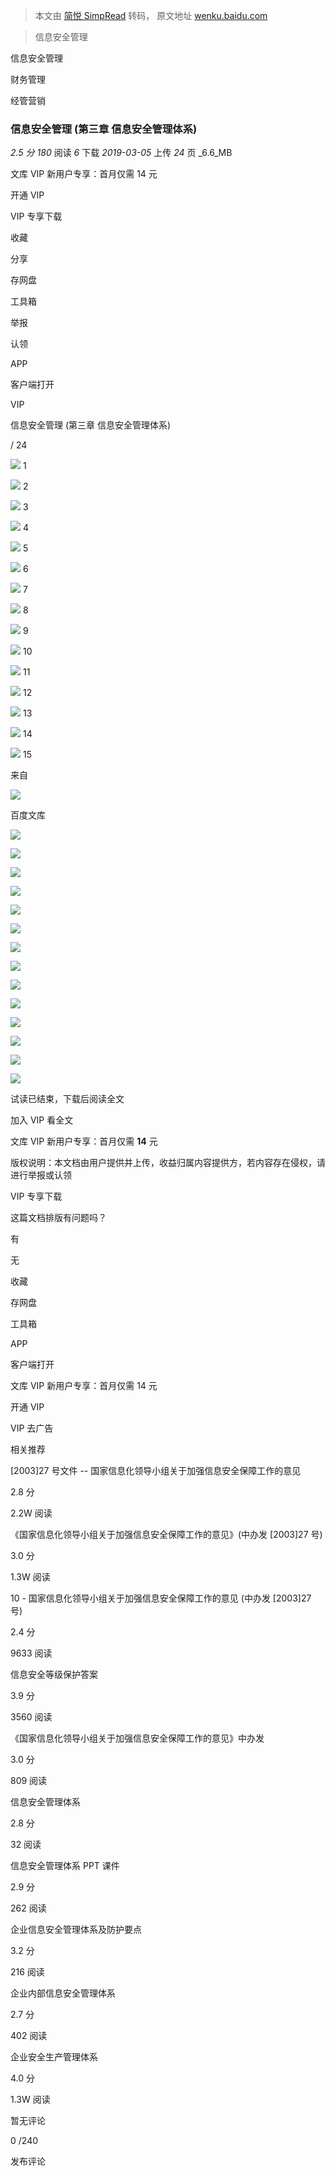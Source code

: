 > 本文由 [简悦 SimpRead](http://ksria.com/simpread/) 转码， 原文地址 [wenku.baidu.com](https://wenku.baidu.com/view/6027c08505a1b0717fd5360cba1aa81145318f16.html)

> 信息安全管理

信息安全管理

财务管理

经管营销

### 信息安全管理 (第三章 信息安全管理体系)

_2.5 分_ _180_ 阅读 _6_ 下载 _2019-03-05_ 上传 _24_ 页 _6.6_MB

文库 VIP 新用户专享：首月仅需 14 元

开通 VIP

VIP 专享下载

收藏

分享

存网盘

工具箱

举报

认领

APP

客户端打开

VIP

信息安全管理 (第三章 信息安全管理体系)

/ 24

![](https://wkretype.bdimg.com/retype/zoom/4e5f8673312b3169a451a4b3?pn=1&o=jpg_6&md5sum=433720aaa26908a01e270575970a7f86&sign=c3ef5b4f86&png=0-159369&jpg=0-115847) 1

![](https://wkretype.bdimg.com/retype/zoom/4e5f8673312b3169a451a4b3?pn=2&o=jpg_6&md5sum=433720aaa26908a01e270575970a7f86&sign=c3ef5b4f86&png=159370-213042&jpg=115848-236430) 2

![](https://wkretype.bdimg.com/retype/zoom/4e5f8673312b3169a451a4b3?pn=3&o=jpg_6&md5sum=433720aaa26908a01e270575970a7f86&sign=c3ef5b4f86&png=213043-256357&jpg=236431-474724) 3

![](https://wkretype.bdimg.com/retype/zoom/4e5f8673312b3169a451a4b3?pn=4&o=jpg_6&md5sum=433720aaa26908a01e270575970a7f86&sign=c3ef5b4f86&png=256358-307876&jpg=474725-601122) 4

![](https://wkretype.bdimg.com/retype/zoom/4e5f8673312b3169a451a4b3?pn=5&o=jpg_6&md5sum=433720aaa26908a01e270575970a7f86&sign=c3ef5b4f86&png=307877-349800&jpg=601123-819909) 5

![](https://wkretype.bdimg.com/retype/zoom/4e5f8673312b3169a451a4b3?pn=6&o=jpg_6&md5sum=433720aaa26908a01e270575970a7f86&sign=c3ef5b4f86&png=349801-405678&jpg=819910-938439) 6

![](https://wkretype.bdimg.com/retype/zoom/4e5f8673312b3169a451a4b3?pn=7&o=jpg_6&md5sum=433720aaa26908a01e270575970a7f86&sign=c3ef5b4f86&png=405679-447602&jpg=938440-1031969) 7

![](https://wkretype.bdimg.com/retype/zoom/4e5f8673312b3169a451a4b3?pn=8&o=jpg_6&md5sum=433720aaa26908a01e270575970a7f86&sign=c3ef5b4f86&png=447603-489526&jpg=1031970-1260308) 8

![](https://wkretype.bdimg.com/retype/zoom/4e5f8673312b3169a451a4b3?pn=9&o=jpg_6&md5sum=433720aaa26908a01e270575970a7f86&sign=c3ef5b4f86&png=489527-546803&jpg=1260309-1373411) 9

![](https://wkretype.bdimg.com/retype/zoom/4e5f8673312b3169a451a4b3?pn=10&o=jpg_6&md5sum=433720aaa26908a01e270575970a7f86&sign=c3ef5b4f86&png=546804-588727&jpg=1373412-1501954) 10

![](https://wkretype.bdimg.com/retype/zoom/4e5f8673312b3169a451a4b3?pn=11&o=jpg_6&md5sum=433720aaa26908a01e270575970a7f86&sign=c3ef5b4f86&png=588728-630651&jpg=1501955-1717929) 11

![](https://wkretype.bdimg.com/retype/zoom/4e5f8673312b3169a451a4b3?pn=12&o=jpg_6&md5sum=433720aaa26908a01e270575970a7f86&sign=c3ef5b4f86&png=630652-672575&jpg=1717930-2010885) 12

![](https://wkretype.bdimg.com/retype/zoom/4e5f8673312b3169a451a4b3?pn=13&o=jpg_6&md5sum=433720aaa26908a01e270575970a7f86&sign=c3ef5b4f86&png=672576-716398&jpg=2010886-2235868) 13

![](https://wkretype.bdimg.com/retype/zoom/4e5f8673312b3169a451a4b3?pn=14&o=jpg_6&md5sum=433720aaa26908a01e270575970a7f86&sign=c3ef5b4f86&png=716399-758322&jpg=2235869-2471497) 14

![](https://wkretype.bdimg.com/retype/zoom/4e5f8673312b3169a451a4b3?pn=15&o=jpg_6&md5sum=433720aaa26908a01e270575970a7f86&sign=c3ef5b4f86&png=758323-800246&jpg=2471498-2618881) 15

来自

![](https://wkretype.bdimg.com/retype/zoom/4e5f8673312b3169a451a4b3?pn=1&o=jpg_6&md5sum=433720aaa26908a01e270575970a7f86&sign=c3ef5b4f86&png=0-159369&jpg=0-115847)

百度文库

![](https://wkretype.bdimg.com/retype/zoom/4e5f8673312b3169a451a4b3?pn=2&o=jpg_6&md5sum=433720aaa26908a01e270575970a7f86&sign=c3ef5b4f86&png=159370-213042&jpg=115848-236430)

![](https://wkretype.bdimg.com/retype/zoom/4e5f8673312b3169a451a4b3?pn=3&o=jpg_6&md5sum=433720aaa26908a01e270575970a7f86&sign=c3ef5b4f86&png=213043-256357&jpg=236431-474724)

![](https://wkretype.bdimg.com/retype/zoom/4e5f8673312b3169a451a4b3?pn=4&o=jpg_6&md5sum=433720aaa26908a01e270575970a7f86&sign=c3ef5b4f86&png=256358-307876&jpg=474725-601122)

![](https://wkretype.bdimg.com/retype/zoom/4e5f8673312b3169a451a4b3?pn=5&o=jpg_6&md5sum=433720aaa26908a01e270575970a7f86&sign=c3ef5b4f86&png=307877-349800&jpg=601123-819909)

![](https://wkretype.bdimg.com/retype/zoom/4e5f8673312b3169a451a4b3?pn=6&o=jpg_6&md5sum=433720aaa26908a01e270575970a7f86&sign=c3ef5b4f86&png=349801-405678&jpg=819910-938439)

![](https://wkretype.bdimg.com/retype/zoom/4e5f8673312b3169a451a4b3?pn=7&o=jpg_6&md5sum=433720aaa26908a01e270575970a7f86&sign=c3ef5b4f86&png=405679-447602&jpg=938440-1031969)

![](https://wkretype.bdimg.com/retype/zoom/4e5f8673312b3169a451a4b3?pn=8&o=jpg_6&md5sum=433720aaa26908a01e270575970a7f86&sign=c3ef5b4f86&png=447603-489526&jpg=1031970-1260308)

![](https://wkretype.bdimg.com/retype/zoom/4e5f8673312b3169a451a4b3?pn=9&o=jpg_6&md5sum=433720aaa26908a01e270575970a7f86&sign=c3ef5b4f86&png=489527-546803&jpg=1260309-1373411)

![](https://wkretype.bdimg.com/retype/zoom/4e5f8673312b3169a451a4b3?pn=10&o=jpg_6&md5sum=433720aaa26908a01e270575970a7f86&sign=c3ef5b4f86&png=546804-588727&jpg=1373412-1501954)

![](https://wkretype.bdimg.com/retype/zoom/4e5f8673312b3169a451a4b3?pn=11&o=jpg_6&md5sum=433720aaa26908a01e270575970a7f86&sign=c3ef5b4f86&png=588728-630651&jpg=1501955-1717929)

![](https://wkretype.bdimg.com/retype/zoom/4e5f8673312b3169a451a4b3?pn=12&o=jpg_6&md5sum=433720aaa26908a01e270575970a7f86&sign=c3ef5b4f86&png=630652-672575&jpg=1717930-2010885)

![](https://wkretype.bdimg.com/retype/zoom/4e5f8673312b3169a451a4b3?pn=13&o=jpg_6&md5sum=433720aaa26908a01e270575970a7f86&sign=c3ef5b4f86&png=672576-716398&jpg=2010886-2235868)

![](https://wkretype.bdimg.com/retype/zoom/4e5f8673312b3169a451a4b3?pn=14&o=jpg_6&md5sum=433720aaa26908a01e270575970a7f86&sign=c3ef5b4f86&png=716399-758322&jpg=2235869-2471497)

![](https://wkretype.bdimg.com/retype/zoom/4e5f8673312b3169a451a4b3?pn=15&o=jpg_6&md5sum=433720aaa26908a01e270575970a7f86&sign=c3ef5b4f86&png=758323-800246&jpg=2471498-2618881)

试读已结束，下载后阅读全文

加入 VIP 看全文

文库 VIP 新用户专享：首月仅需 **14** 元

版权说明：本文档由用户提供并上传，收益归属内容提供方，若内容存在侵权，请进行举报或认领

VIP 专享下载

这篇文档排版有问题吗？

有

无

收藏

存网盘

工具箱

APP

客户端打开

文库 VIP 新用户专享：首月仅需 14 元

开通 VIP

VIP 去广告

相关推荐

[2003]27 号文件 -- 国家信息化领导小组关于加强信息安全保障工作的意见

2.8 分

2.2W 阅读

《国家信息化领导小组关于加强信息安全保障工作的意见》(中办发 [2003]27 号)

3.0 分

1.3W 阅读

10 - 国家信息化领导小组关于加强信息安全保障工作的意见 (中办发 [2003]27 号)

2.4 分

9633 阅读

信息安全等级保护答案

3.9 分

3560 阅读

《国家信息化领导小组关于加强信息安全保障工作的意见》中办发

3.0 分

809 阅读

信息安全管理体系

2.8 分

32 阅读

信息安全管理体系 PPT 课件

2.9 分

262 阅读

企业信息安全管理体系及防护要点

3.2 分

216 阅读

企业内部信息安全管理体系

2.7 分

402 阅读

企业安全生产管理体系

4.0 分

1.3W 阅读

暂无评论

0 /240

发布评论